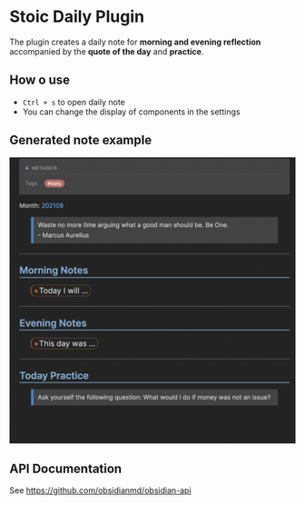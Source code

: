 # Stoic Daily Plugin

The plugin creates a daily note for **morning and evening reflection** accompanied by the **quote of the day** and **practice**.

## How o use
- `Ctrl + s` to open daily note
- You can change the display of components in the settings

## Generated note example
![Generater demo note](info/demo.png)

## API Documentation
See https://github.com/obsidianmd/obsidian-api

